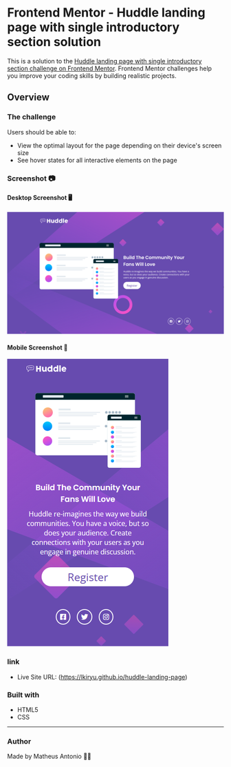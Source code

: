 # Frontend Mentor - Huddle landing page with single introductory section solution

This is a solution to the [Huddle landing page with single introductory section challenge on Frontend Mentor](https://www.frontendmentor.io/challenges/huddle-landing-page-with-a-single-introductory-section-B_2Wvxgi0). Frontend Mentor challenges help you improve your coding skills by building realistic projects. 

## Overview

### The challenge

Users should be able to:

- View the optimal layout for the page depending on their device's screen size
- See hover states for all interactive elements on the page

### Screenshot 📷
#### Desktop Screenshot 🖥️
![](./src/images/desktop-screenshot.png)

#### Mobile Screenshot 📱
![](./src/images/mobile-screenshot.png)

### link

- Live Site URL: (https://lkiryu.github.io/huddle-landing-page)

### Built with
- HTML5
- CSS
---
### Author
 Made by Matheus Antonio 👨‍💻